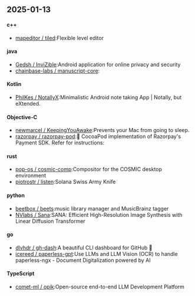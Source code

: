 ## 2025-01-13
#### c++
* [mapeditor / tiled](https://github.com/mapeditor/tiled):Flexible level editor
#### java
* [Gedsh / InviZible](https://github.com/Gedsh/InviZible):Android application for online privacy and security
* [chainbase-labs / manuscript-core](https://github.com/chainbase-labs/manuscript-core):
#### Kotlin
* [PhilKes / NotallyX](https://github.com/PhilKes/NotallyX):Minimalistic Android note taking App | Notally, but eXtended.
#### Objective-C
* [newmarcel / KeepingYouAwake](https://github.com/newmarcel/KeepingYouAwake):Prevents your Mac from going to sleep.
* [razorpay / razorpay-pod](https://github.com/razorpay/razorpay-pod):📱 CocoaPod implementation of Razorpay's Payment SDK. Refer for instructions:
#### rust
* [pop-os / cosmic-comp](https://github.com/pop-os/cosmic-comp):Compositor for the COSMIC desktop environment
* [piotrostr / listen](https://github.com/piotrostr/listen):Solana Swiss Army Knife
#### python
* [beetbox / beets](https://github.com/beetbox/beets):music library manager and MusicBrainz tagger
* [NVlabs / Sana](https://github.com/NVlabs/Sana):SANA: Efficient High-Resolution Image Synthesis with Linear Diffusion Transformer
#### go
* [dlvhdr / gh-dash](https://github.com/dlvhdr/gh-dash):A beautiful CLI dashboard for GitHub 🚀
* [icereed / paperless-gpt](https://github.com/icereed/paperless-gpt):Use LLMs and LLM Vision (OCR) to handle paperless-ngx - Document Digitalization powered by AI
#### TypeScript
* [comet-ml / opik](https://github.com/comet-ml/opik):Open-source end-to-end LLM Development Platform
